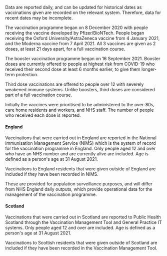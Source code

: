Data are reported daily, and can be updated for historical dates as vaccinations given are recorded on the relevant system. Therefore, data for recent dates may be incomplete. 

The vaccination programme began on 8 December 2020 with people receiving the vaccine developed by Pfizer/BioNTech. People began receiving the Oxford University/AstraZeneca vaccine from 4 January 2021, and the Moderna vaccine from 7 April 2021. All 3 vaccines are given as 2 doses, at least 21 days apart, for a full vaccination course. 

The booster vaccination programme began on 16 September 2021. Booster doses are currently offered to people at highest risk from COVID-19 who received their second dose at least 6 months earlier, to give them longer-term protection. 

Third dose vaccinations are offered to people over 12 with severely weakened immune systems. Unlike boosters, third doses are considered part of a full vaccination course.

Initially the vaccines were prioritised to be administered to the over-80s, care home residents and workers, and NHS staff. The number of people who received each dose is reported.

#### England

Vaccinations that were carried out in England are reported in the National Immunisation Management Service (NIMS) which is the system of record for the vaccination programme in England. Only people aged 12 and over who have an NHS number and are currently alive are included. Age is defined as a person's age at 31 August 2021.

Vaccinations to England residents that were given outside of England are included if they have been recorded in NIMS.

These are provided for population surveillance purposes, and will differ from NHS England daily outputs, which provide operational data for the management of the vaccination programme.

#### Scotland
 
Vaccinations that were carried out in Scotland are reported to Public Health Scotland through the Vaccination Management Tool and General Practice IT systems. Only people aged 12 and over are included. Age is defined as a person's age at 31 August 2021.

Vaccinations to Scottish residents that were given outside of Scotland are included if they have been recorded in the Vaccination Management Tool.
